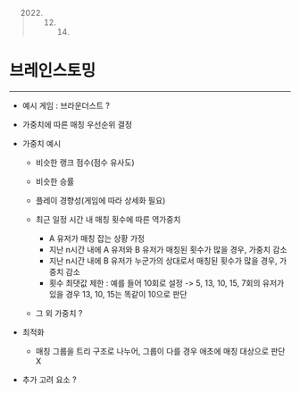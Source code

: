 
> 2022. 12. 14.

# 브레인스토밍
---
- 예시 게임 : 브라운더스트 ?

- 가중치에 따른 매칭 우선순위 결정

- 가중치 예시
  - 비슷한 랭크 점수(점수 유사도)
  - 비슷한 승률
  - 플레이 경향성(게임에 따라 상세화 필요)
  - 최근 일정 시간 내 매칭 횟수에 따른 역가중치
    - A 유저가 매칭 잡는 상황 가정
    - 지난 n시간 내에 A 유저와 B 유저가 매칭된 횟수가 많을 경우, 가중치 감소
    - 지난 n시간 내에 B 유저가 누군가의 상대로서 매칭된 횟수가 많을 경우, 가중치 감소
    - 횟수 최댓값 제한 : 예를 들어 10회로 설정 -> 5, 13, 10, 15, 7회의 유저가 있을 경우 13, 10, 15는 똑같이 10으로 판단

  - 그 외 가중치 ?

- 최적화
  - 매칭 그룹을 트리 구조로 나누어, 그룹이 다를 경우 애초에 매칭 대상으로 판단 X

- 추가 고려 요소 ?